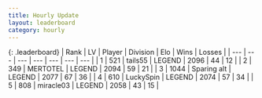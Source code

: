 ```yaml
---
title: Hourly Update
layout: leaderboard
category: hourly
---
```


{: .leaderboard}
| Rank | LV | Player | Division | Elo | Wins | Losses |
| --- | --- | --- | --- | --- | --- | --- |
| <span data-change="0">1</span> | 521 | <span title="ID: 170123">tails55</span> | LEGEND | <span data-change="0">2096</span> | <span data-change="0">44</span> | <span data-change="0">12</span> |
| <span data-change="0">2</span> | 349 | <span title="ID: 398821">MERTOTEL</span> | LEGEND | <span data-change="15">2094</span> | <span data-change="3">59</span> | <span data-change="0">21</span> |
| <span data-change="0">3</span> | 1044 | <span title="ID: 203132">Sparing alt</span> | LEGEND | <span data-change="0">2077</span> | <span data-change="0">67</span> | <span data-change="0">36</span> |
| <span data-change="0">4</span> | 610 | <span title="ID: 498412">LuckySpin</span> | LEGEND | <span data-change="0">2074</span> | <span data-change="0">57</span> | <span data-change="0">34</span> |
| <span data-change="0">5</span> | 808 | <span title="ID: 416373">miracle03</span> | LEGEND | <span data-change="0">2058</span> | <span data-change="0">43</span> | <span data-change="0">15</span> |
